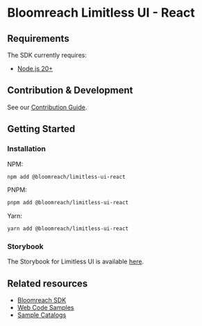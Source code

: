 # Bloomreach Limitless UI - React

## Requirements

The SDK currently requires:

- [Node.js 20+](https://nodejs.org)

## Contribution & Development
See our [Contribution Guide](./CONTRIBUTING.md).

## Getting Started

### Installation

NPM:

```sh
npm add @bloomreach/limitless-ui-react
```

PNPM:

```sh
pnpm add @bloomreach/limitless-ui-react
```

Yarn:

```sh
yarn add @bloomreach/limitless-ui-react
```

### Storybook
The Storybook for Limitless UI is available [here](https://bloomreach.github.io/limitless-ui-react).

## Related resources

- [Bloomreach SDK](https://documentation.bloomreach.com/discovery/docs/discovery-sdks)
- [Web Code Samples](https://documentation.bloomreach.com/discovery/docs/discovery-web-code-samples)
- [Sample Catalogs](https://github.com/bloomreach/sample-catalogs)
